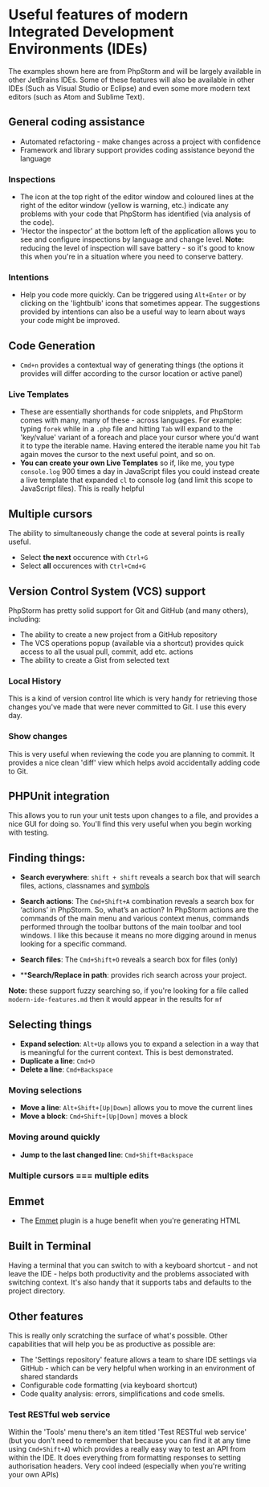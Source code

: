 # Useful features of modern Integrated Development Environments (IDEs)

The examples shown here are from PhpStorm and will be largely available in other JetBrains IDEs. Some of these features will also be available in other IDEs (Such as Visual Studio or Eclipse) and even some more modern text editors (such as Atom and Sublime Text).

## General coding assistance

* Automated refactoring - make changes across a project with confidence
* Framework and library support provides coding assistance beyond the language 

### Inspections 

* The icon at the top right of the editor window and coloured lines at the right of the editor window (yellow is warning, etc.) indicate any problems with your code that PhpStorm has identified (via analysis of the code).
* 'Hector the inspector' at the bottom left of the application allows you to see and configure inspections by language and change level. **Note:** reducing the level of inspection will save battery - so it's good to know this when you're in a situation where you need to conserve battery. 

### Intentions

* Help you code more quickly. Can be triggered using `Alt+Enter` or by clicking on the 'lightbulb' icons that sometimes appear. The suggestions provided by intentions can also be a useful way to learn about ways your code might be improved. 

## Code Generation

* `Cmd+n` provides a contextual way of generating things (the options it provides will differ according to the cursor location or active panel)

### Live Templates

* These are essentially shorthands for code snipplets, and PhpStorm comes with many, many of these - across languages. For example: typing `forek` while in a `.php` file and hitting `Tab` will expand to the 'key/value' variant of a foreach and place your cursor where you'd want it to type the iterable name. Having entered the iterable name you hit `Tab` again moves the cursor to the next useful point, and so on. 
* **You can create your own Live Templates** so if, like me, you type `console.log` 900 times a day in JavaScript files you could instead create a live template that expanded `cl` to console log (and limit this scope to JavaScript files). This is really helpful

## Multiple cursors

The ability to simultaneously change the code at several points is really useful. 

* Select __the next__ occurence with `Ctrl+G`
* Select __all__ occurences with `Ctrl+Cmd+G`

## Version Control System (VCS) support

PhpStorm has pretty solid support for Git and GitHub (and many others), including: 

* The ability to create a new project from a GitHub repository
* The VCS operations popup (available via a shortcut) provides quick access to all the usual pull, commit, add etc. actions
* The ability to create a Gist from selected text

### Local History

This is a kind of version control lite which is very handy for retrieving those changes you've made that were never committed to Git. I use this every day. 

### Show changes 

This is very useful when reviewing the code you are planning to commit. It provides a nice clean 'diff' view which helps avoid accidentally adding code to Git. 

## PHPUnit integration

This allows you to run your unit tests upon changes to a file, and provides a nice GUI for doing so. You'll find this very useful when you begin working with testing. 

## Finding things: 

* **Search everywhere**: `shift + shift` reveals a search box that will search files, actions, classnames and [symbols](https://www.jetbrains.com/help/phpstorm/symbols.html) 

* **Search actions**: The `Cmd+Shift+A` combination reveals a search box for ‘actions’ in PhpStorm. So, what’s an action? In PhpStorm actions are the commands of the main menu and various context menus, commands performed through the toolbar buttons of the main toolbar and tool windows. I like this because it means no more digging around in menus looking for a specific command.

* **Search files**: The `Cmd+Shift+O` reveals a search box for files (only)

* ****Search/Replace in path**: provides rich search across your project.

**Note:** these support fuzzy searching so, if you're looking for a file called `modern-ide-features.md` then it would appear in the results for `mf`

## Selecting things

* **Expand selection**: `Alt+Up` allows you to expand a selection in a way that is meaningful for the current context. This is best demonstrated. 
* **Duplicate a line**: `Cmd+D`
* **Delete a line**: `Cmd+Backspace`

### Moving selections

* **Move a line**: `Alt+Shift+[Up|Down]` allows you to move the current lines
* **Move a block**: `Cmd+Shift+[Up|Down]` moves a block

### Moving around quickly

* **Jump to the last changed line**: `Cmd+Shift+Backspace`

### Multiple cursors === multiple edits


## Emmet

* The [Emmet](https://emmet.io/) plugin is a huge benefit when you're generating HTML 

## Built in Terminal

Having a terminal that you can switch to with a keyboard shortcut - and not leave the IDE - helps both productivity and the problems associated with switching context. It's also handy that it supports tabs and defaults to the project directory.

## Other features

This is really only scratching the surface of what's possible. Other capabilities that will help you be as productive as possible are:

* The 'Settings repository' feature allows a team to share IDE settings via GitHub - which can be very helpful when working in an environment of shared standards
* Configurable code formatting (via keyboard shortcut) 
* Code quality analysis: errors, simplifications and code smells.

### Test RESTful web service

Within the 'Tools' menu there's an item titled 'Test RESTful web service' (but you don't need to remember that because you can find it at any time using `Cmd+Shift+A`) which provides a really easy way to test an API from within the IDE. It does everything from formatting responses to setting authorisation headers. Very cool indeed (especially when you're writing your own APIs)
